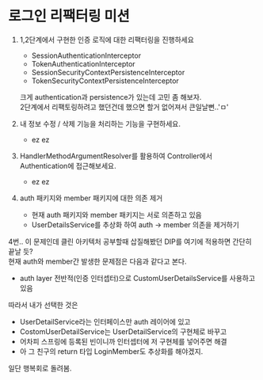 # 로그인 리팩터링 미션

1. 1,2단계에서 구현한 인증 로직에 대한 리팩터링을 진행하세요  
    - SessionAuthenticationInterceptor
    - TokenAuthenticationInterceptor
    - SessionSecurityContextPersistenceInterceptor
    - TokenSecurityContextPersistenceInterceptor
    
    크게 authentication과 persistence가 있는데 고민 좀 해보자.  
    2단계에서 리팩토링하려고 했던건데 했으면 할거 없어져서 큰일날뻔..'ㅁ'
2. 내 정보 수정 / 삭제 기능을 처리하는 기능을 구현하세요.
    - ez ez
3. HandlerMethodArgumentResolver를 활용하여 Controller에서 Authentication에 접근해보세요.
    - ez ez
4. auth 패키지와 member 패키지에 대한 의존 제거
    - 현재 auth 패키지와 member 패키지는 서로 의존하고 있음
    - UserDetailsService를 추상화 하여 auth -> member 의존을 제거하기
    
4번.. 이 문제인데 클린 아키텍처 공부할때 삽질해봤던 DIP를 여기에 적용하면 간단히 끝날 듯?  
현재 auth와 member간 발생한 문제점은 다음과 같다고 본다.    
- auth layer 전반적(인증 인터셉터)으로 CustomUserDetailsService를 사용하고 있음

따라서 내가 선택한 것은
- UserDetailService라는 인터페이스만 auth 레이어에 있고
- CostomUserDetailService는 UserDetailService의 구현체로 바꾸고
- 어차피 스프링에 등록된 빈이니까 인터셉터에 저 구현체를 넣어주면 해결
- 아 그 친구의 return 타입 LoginMember도 추상화를 해야겠지.

일단 행복회로 돌려봄.